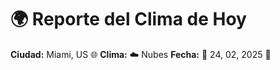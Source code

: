 # 🌍 Reporte del Clima de Hoy

**Ciudad:** Miami, US 🌐
**Clima:** ☁️ Nubes
**Fecha:** 📅 24, 02, 2025 🚀
